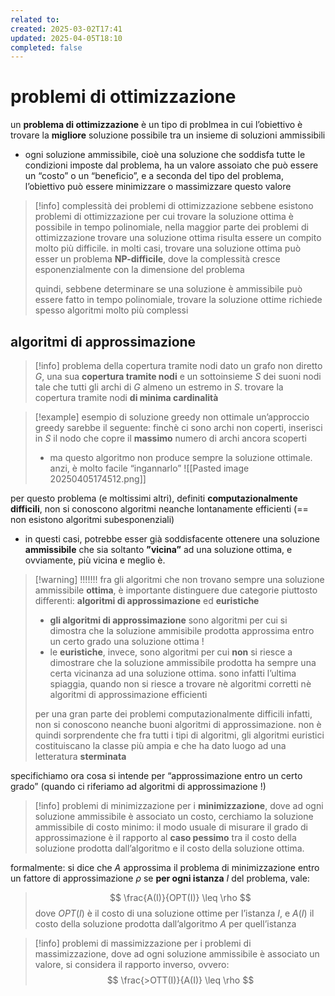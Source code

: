 ```yaml
---
related to: 
created: 2025-03-02T17:41
updated: 2025-04-05T18:10
completed: false
---
```

# problemi di ottimizzazione
un **problema di ottimizzazione** è un tipo di problmea in cui l’obiettivo è trovare la **migliore** soluzione possibile tra un insieme di soluzioni ammissibili
- ogni soluzione ammissibile, cioè una soluzione che soddisfa tutte le condizioni imposte dal problema, ha un valore assoiato che può essere un “costo” o un “beneficio”, e a seconda del tipo del problema, l’obiettivo può essere minimizzare o massimizzare questo valore
>[!info] complessità dei problemi di ottimizzazione
sebbene esistono problemi di ottimizzazione per cui trovare la soluzione ottima è possibile in tempo polinomiale, nella maggior parte dei problemi di ottimizzazione trovare una soluzione ottima risulta essere un compito molto più difficile. in molti casi, trovare una soluzione ottima può esser un problema **NP-difficile**, dove la complessità cresce esponenzialmente con la dimensione del problema
>
>quindi,  sebbene determinare se una soluzione è ammissibile può essere fatto in tempo polinomiale, trovare la soluzione ottime richiede spesso algoritmi molto più complessi

## algoritmi di approssimazione
>[!info] problema della copertura tramite nodi
> dato un grafo non diretto $G$, una sua **copertura tramite nodi** e un sottoinsieme $S$ dei suoni nodi tale che tutti gli archi di $G$ almeno un estremo in $S$. trovare la copertura tramite nodi **di minima cardinalità**

>[!example] esempio di soluzione greedy non ottimale
un’approccio greedy sarebbe il seguente:
finchè ci sono archi non coperti, inserisci in $S$ il nodo che copre il **massimo** numero di archi ancora scoperti
>- ma questo algoritmo non produce sempre la soluzione ottimale. anzi, è molto facile “ingannarlo”
![[Pasted image 20250405174512.png]]

per questo problema (e moltissimi altri), definiti **computazionalmente difficili**, non si conoscono algoritmi neanche lontanamente efficienti (== non esistono algoritmi subesponenziali)
- in questi casi, potrebbe esser già soddisfacente ottenere una soluzione **ammissibile** che sia soltanto **”vicina”** ad una soluzione ottima, e ovviamente, più vicina e meglio è.
>[!warning] !!!!!!!
> fra gli algoritmi che non trovano sempre una soluzione ammissibile **ottima**, è importante distinguere due categorie piuttosto differenti: **algoritmi di approssimazione** ed **euristiche**
>- **gli algoritmi di approssimazione** sono algoritmi per cui si dimostra che la soluzione ammisibile prodotta approssima entro un certo grado una soluzione ottima !
>- le **euristiche**, invece, sono algoritmi per cui **non** si riesce a dimostrare che la soluzione ammissibile prodotta ha sempre una certa vicinanza ad una soluzione ottima. sono infatti l’ultima spiaggia, quando non si riesce a trovare nè algoritmi corretti nè algoritmi di approssimazione efficienti
>
>per una gran parte dei problemi computazionalmente difficili infatti, non si conoscono neanche buoni algoritmi di approssimazione. non è quindi sorprendente che fra tutti i tipi di algoritmi, gli algoritmi euristici costituiscano la classe più ampia e che ha dato luogo ad una letteratura **sterminata**

specifichiamo ora cosa si intende per “approssimazione entro un certo grado” (quando ci riferiamo ad algoritmi di approssimazione !)
>[!info] problemi di minimizzazione
>per i **minimizzazione**, dove ad ogni soluzione ammissibile è associato un costo, cerchiamo la soluzione ammissibile di costo minimo: il modo usuale di misurare il grado di approssimazione è il rapporto al **caso pessimo** tra il costo della soluzione prodotta dall’algoritmo e il costo della soluzione ottima.
>
formalmente: si dice che $A$ approssima il problema di minimizzazione entro un fattore di approssimazione $\rho$ se **per ogni istanza** $I$ del problema, vale:
>$$
>\frac{A(I)}{OPT(I)} \leq \rho
>$$
dove $OPT(I)$ è il costo di una soluzione ottime per l’istanza $I$, e $A(I)$ il costo della soluzione prodotta dall’algoritmo $A$ per quell’istanza

>[!info] problemi di massimizzazione
>per i problemi di massimizzazione, dove ad ogni soluzione ammissibile è associato un valore, si considera il rapporto inverso, ovvero:
>$$
\frac{>OTT(I)}{A(I)} \leq \rho
>$$

